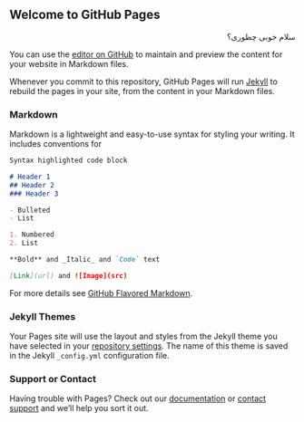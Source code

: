 ## Welcome to GitHub Pages
<style>
@font-face {
  font-family: Samim;
  src: url('Samim.eot');
  src: url('Samim.eot?#iefix') format('embedded-opentype'),
       url('Samim.woff') format('woff'),
       url('Samim.ttf') format('truetype');
  font-weight: normal;
}
</style>
<p dir="rtl">سلام خوبی چطوری؟</p>

You can use the [editor on GitHub](https://github.com/mohammadroghani/research-assignment/edit/master/README.md) to maintain and preview the content for your website in Markdown files.

Whenever you commit to this repository, GitHub Pages will run [Jekyll](https://jekyllrb.com/) to rebuild the pages in your site, from the content in your Markdown files.

### Markdown

Markdown is a lightweight and easy-to-use syntax for styling your writing. It includes conventions for

```markdown
Syntax highlighted code block

# Header 1
## Header 2
### Header 3

- Bulleted
- List

1. Numbered
2. List

**Bold** and _Italic_ and `Code` text

[Link](url) and ![Image](src)
```

For more details see [GitHub Flavored Markdown](https://guides.github.com/features/mastering-markdown/).

### Jekyll Themes

Your Pages site will use the layout and styles from the Jekyll theme you have selected in your [repository settings](https://github.com/mohammadroghani/research-assignment/settings). The name of this theme is saved in the Jekyll `_config.yml` configuration file.

### Support or Contact

Having trouble with Pages? Check out our [documentation](https://help.github.com/categories/github-pages-basics/) or [contact support](https://github.com/contact) and we’ll help you sort it out.
